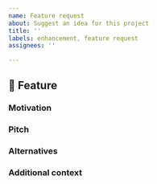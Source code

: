 ```yaml
---
name: Feature request
about: Suggest an idea for this project
title: ''
labels: enhancement, feature request
assignees: ''

---
```


## 🚀 Feature
<!-- A clear and concise description of the feature proposal -->

### Motivation
<!-- Please outline the motivation for the proposal. Is your feature request related to a problem? e.g., I'm always frustrated when [...]. If this is related to another GitHub issue, please link here too -->

### Pitch
<!-- A clear and concise description of what you want to happen. -->

### Alternatives
<!-- A clear and concise description of any alternative solutions or features you've considered, if any. -->

### Additional context
<!-- Add any other context or screenshots about the feature request here. -->
